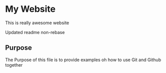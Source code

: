# My Website


This is really awesome website

Updated readme non-rebase


## Purpose
The Purpose of this file is to provide examples
oh how to use Git and Github together
 

